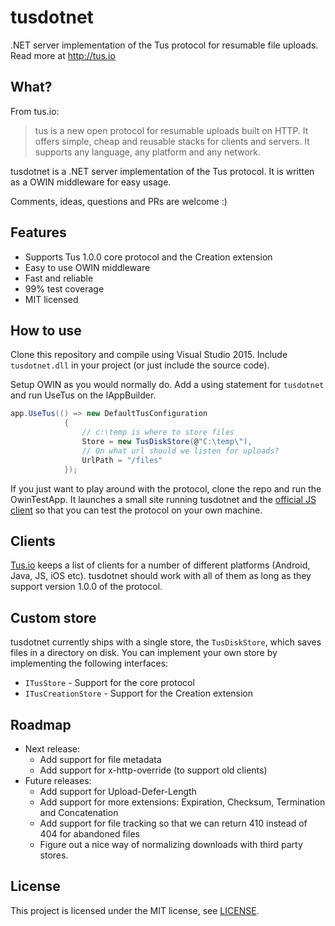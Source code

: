 # tusdotnet
.NET server implementation of the Tus protocol for resumable file uploads. Read more at http://tus.io

## What?
From tus.io:
>tus is a new open protocol for resumable uploads built on HTTP. It offers simple, cheap and reusable stacks for clients and servers. It supports any language, any platform and any network.

tusdotnet is a .NET server implementation of the Tus protocol. It is written as a OWIN middleware for easy usage.

Comments, ideas, questions and PRs are welcome :)

## Features
* Supports Tus 1.0.0 core protocol and the Creation extension
* Easy to use OWIN middleware
* Fast and reliable
* 99% test coverage
* MIT licensed

## How to use
Clone this repository and compile using Visual Studio 2015. Include `tusdotnet.dll` in your project (or just include the source code).

Setup OWIN as you would normally do. Add a using statement for `tusdotnet` and run UseTus on the IAppBuilder.

```csharp
app.UseTus(() => new DefaultTusConfiguration
			{
            	// c:\temp is where to store files
				Store = new TusDiskStore(@"C:\temp\"),
                // On what url should we listen for uploads?
				UrlPath = "/files"
			});
  ```
 
If you just want to play around with the protocol, clone the repo and run the OwinTestApp. It launches a small site running tusdotnet and the [official JS client](https://github.com/tus/tus-js-client) so that you can test the protocol on your own machine.

## Clients
[Tus.io](http://tus.io/implementations.html) keeps a list of clients for a number of different platforms (Android, Java, JS, iOS etc). tusdotnet should work with all of them as long as they support version 1.0.0 of the protocol.

## Custom store
tusdotnet currently ships with a single store, the `TusDiskStore`, which saves files in a directory on disk. 
You can implement your own store by implementing the following interfaces:
* `ITusStore` - Support for the core protocol
* `ITusCreationStore` - Support for the Creation extension

## Roadmap
* Next release:
  * Add support for file metadata
  * Add support for x-http-override (to support old clients)
* Future releases:
  *	Add support for Upload-Defer-Length
  * Add support for more extensions: Expiration, Checksum, Termination and Concatenation 
  * Add support for file tracking so that we can return 410 instead of 404 for abandoned files
  * Figure out a nice way of normalizing downloads with third party stores.

## License
This project is licensed under the MIT license, see [LICENSE](LICENSE).